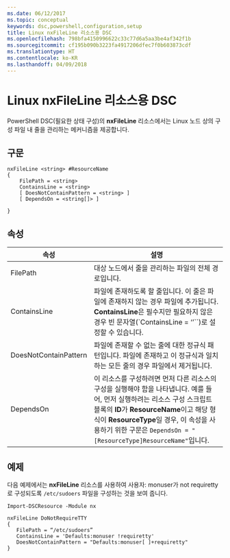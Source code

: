 ```yaml
---
ms.date: 06/12/2017
ms.topic: conceptual
keywords: dsc,powershell,configuration,setup
title: Linux nxFileLine 리소스용 DSC
ms.openlocfilehash: 798bfa4150996622c33c77d6a5aa3be4af342f1b
ms.sourcegitcommit: cf195b090b3223fa4917206dfec7f0b603873cdf
ms.translationtype: HT
ms.contentlocale: ko-KR
ms.lasthandoff: 04/09/2018
---
```

# <a name="dsc-for-linux-nxfileline-resource"></a>Linux nxFileLine 리소스용 DSC

PowerShell DSC(필요한 상태 구성)의 **nxFileLine** 리소스에서는 Linux 노드 상의 구성 파일 내 줄을 관리하는 메커니즘을 제공합니다.

## <a name="syntax"></a>구문

```
nxFileLine <string> #ResourceName
{
    FilePath = <string>
    ContainsLine = <string>
    [ DoesNotContainPattern = <string> ]
    [ DependsOn = <string[]> ]

}
```

## <a name="properties"></a>속성

|  속성 |  설명 |
|---|---|
| FilePath| 대상 노드에서 줄을 관리하는 파일의 전체 경로입니다.|
| ContainsLine| 파일에 존재하도록 할 줄입니다. 이 줄은 파일에 존재하지 않는 경우 파일에 추가됩니다. **ContainsLine**은 필수지만 필요하지 않은 경우 빈 문자열(`ContainsLine = ‘’``)로 설정할 수 있습니다.|
| DoesNotContainPattern| 파일에 존재할 수 없는 줄에 대한 정규식 패턴입니다. 파일에 존재하고 이 정규식과 일치하는 모든 줄의 경우 파일에서 제거됩니다.|
| DependsOn | 이 리소스를 구성하려면 먼저 다른 리소스의 구성을 실행해야 함을 나타냅니다. 예를 들어, 먼저 실행하려는 리소스 구성 스크립트 블록의 **ID**가 **ResourceName**이고 해당 형식이 **ResourceType**일 경우, 이 속성을 사용하기 위한 구문은 `DependsOn = "[ResourceType]ResourceName"`입니다.|

## <a name="example"></a>예제

다음 예제에서는 **nxFileLine** 리소스를 사용하여 사용자: monuser가 not requiretty로 구성되도록 `/etc/sudoers` 파일을 구성하는 것을 보여 줍니다.

```
Import-DSCResource -Module nx

nxFileLine DoNotRequireTTY
{
   FilePath = “/etc/sudoers”
   ContainsLine = 'Defaults:monuser !requiretty'
   DoesNotContainPattern = "Defaults:monuser[ ]+requiretty"
}
```